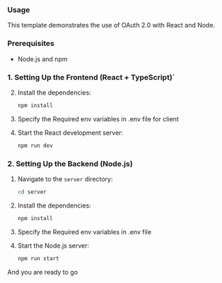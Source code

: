 ### Usage

This template demonstrates the use of OAuth 2.0 with React and Node.

### Prerequisites

- Node.js and npm

### 1. Setting Up the Frontend (React + TypeScript)`

2. Install the dependencies:

   ```bash
   npm install
   ```

3. Specify the Required env variables in .env file for client

4. Start the React development server:
   ```bash
   npm run dev
   ```

### 2. Setting Up the Backend (Node.js)

1. Navigate to the `server` directory:

   ```bash
   cd server
   ```

2. Install the dependencies:

   ```bash
   npm install
   ```

3. Specify the Required env variables in .env file

4. Start the Node.js server:
   ```bash
   npm run start
   ```

And you are ready to go
